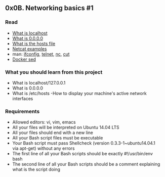 ## 0x0B. Networking basics #1

### Read

- [What is localhost](https://en.wikipedia.org/wiki/Localhost)
- [What is 0.0.0.0](https://en.wikipedia.org/wiki/0.0.0.0)
- [What is the hosts file](http://www.makeuseof.com/tag/modify-manage-hosts-file-linux/)
- [Netcat examples](http://www.thegeekstuff.com/2012/04/nc-command-examples/)
- man: [ifconfig](https://linux.die.net/man/8/ifconfig), [telnet](https://linux.die.net/man/1/telnet), [nc](https://linux.die.net/man/1/nc), [cut](https://linux.die.net/man/1/cut)
- [Docker sed](http://blog.jonathanargentiero.com/docker-sed-cannot-rename-etcsedl8ysxl-device-or-resource-busy/)

### What you should learn from this project

- What is localhost/127.0.0.1
- What is 0.0.0.0
- What is /etc/hosts
-How to display your machine's active network interfaces

### Requirements

- Allowed editors: vi, vim, emacs
- All your files will be interpreted on Ubuntu 14.04 LTS
- All your files should end with a new line
- All your Bash script files must be executable
- Your Bash script must pass Shellcheck (version 0.3.3-1~ubuntu14.04.1 via apt-get) without any errors
- The first line of all your Bash scripts should be exactly #!/usr/bin/env bash
- The second line of all your Bash scripts should be a comment explaining what is the script doing
